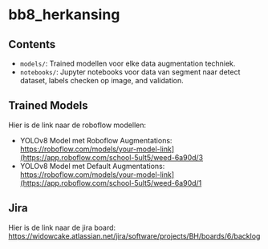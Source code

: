 # bb8_herkansing

## Contents

- `models/`: Trained modellen voor elke data augmentation techniek.
- `notebooks/`: Jupyter notebooks voor data van segment naar detect dataset, labels checken op image, and validation.

## Trained Models

Hier is de link naar de roboflow modellen:
- YOLOv8 Model met Roboflow Augmentations: https://roboflow.com/models/your-model-link](https://app.roboflow.com/school-5ult5/weed-6a90d/3
- YOLOv8 Model met Default Augmentations: https://roboflow.com/models/your-model-link](https://app.roboflow.com/school-5ult5/weed-6a90d/1

## Jira

Hier is de link naar de jira board: https://widowcake.atlassian.net/jira/software/projects/BH/boards/6/backlog
